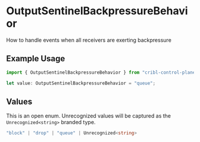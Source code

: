 # OutputSentinelBackpressureBehavior

How to handle events when all receivers are exerting backpressure

## Example Usage

```typescript
import { OutputSentinelBackpressureBehavior } from "cribl-control-plane/models";

let value: OutputSentinelBackpressureBehavior = "queue";
```

## Values

This is an open enum. Unrecognized values will be captured as the `Unrecognized<string>` branded type.

```typescript
"block" | "drop" | "queue" | Unrecognized<string>
```